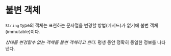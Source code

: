 # 불변 객체

`String` type의 객체는 표현하는 문자열을 변경할 방법(메서드)가 없기에 불변 객체(immutable)이다.

_상태를 변경할수 없는 객체를 불변 객체라고 한다._ 평생 동안 정확히 동일한 정보를 나타낸다.

